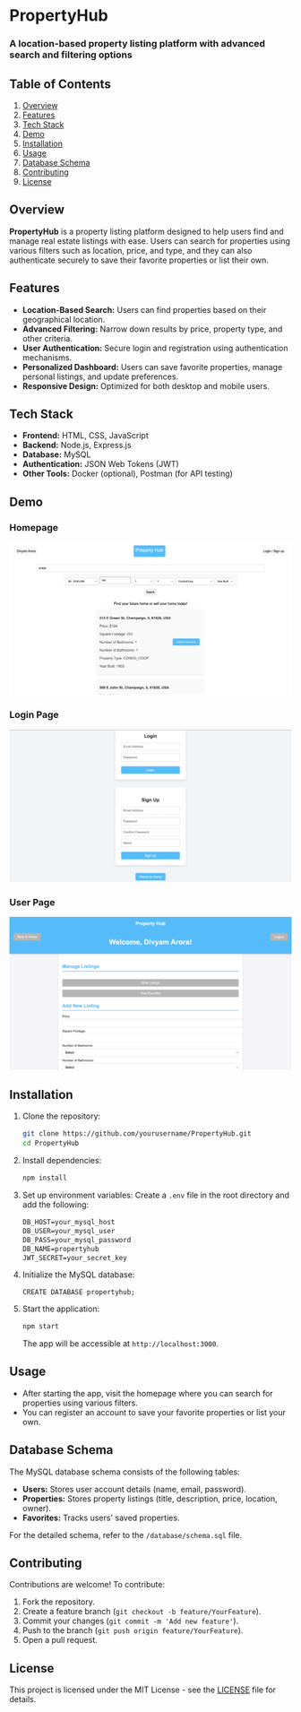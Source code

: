 # PropertyHub

### A location-based property listing platform with advanced search and filtering options

## Table of Contents
1. [Overview](#overview)
2. [Features](#features)
3. [Tech Stack](#tech-stack)
4. [Demo](#demo)
5. [Installation](#installation)
6. [Usage](#usage)
7. [Database Schema](#database-schema)
8. [Contributing](#contributing)
9. [License](#license)

## Overview
**PropertyHub** is a property listing platform designed to help users find and manage real estate listings with ease. Users can search for properties using various filters such as location, price, and type, and they can also authenticate securely to save their favorite properties or list their own.

## Features
- **Location-Based Search:** Users can find properties based on their geographical location.
- **Advanced Filtering:** Narrow down results by price, property type, and other criteria.
- **User Authentication:** Secure login and registration using authentication mechanisms.
- **Personalized Dashboard:** Users can save favorite properties, manage personal listings, and update preferences.
- **Responsive Design:** Optimized for both desktop and mobile users.

## Tech Stack
- **Frontend:** HTML, CSS, JavaScript
- **Backend:** Node.js, Express.js
- **Database:** MySQL
- **Authentication:** JSON Web Tokens (JWT)
- **Other Tools:** Docker (optional), Postman (for API testing)

## Demo

### Homepage
![Homepage Screenshot](docs/home.png)

### Login Page
![Login/ Signup Screenshot](docs/login.png)

### User Page
![Search Screenshot](docs/profile.png)


## Installation

1. Clone the repository:
   ```bash
   git clone https://github.com/yourusername/PropertyHub.git
   cd PropertyHub
   ```
2. Install dependencies:
   ```bash
   npm install
   ```

3. Set up environment variables:
   Create a `.env` file in the root directory and add the following:
   ```
   DB_HOST=your_mysql_host
   DB_USER=your_mysql_user
   DB_PASS=your_mysql_password
   DB_NAME=propertyhub
   JWT_SECRET=your_secret_key
   ```
5. Initialize the MySQL database:
   
   ```
   CREATE DATABASE propertyhub;
   ```

6. Start the application:
   ```bash
   npm start
   ```
   The app will be accessible at `http://localhost:3000`.
## Usage

- After starting the app, visit the homepage where you can search for properties using various filters.
- You can register an account to save your favorite properties or list your own.

## Database Schema
The MySQL database schema consists of the following tables:
- **Users:** Stores user account details (name, email, password).
- **Properties:** Stores property listings (title, description, price, location, owner).
- **Favorites:** Tracks users' saved properties.

For the detailed schema, refer to the `/database/schema.sql` file.

## Contributing
Contributions are welcome! To contribute:

1. Fork the repository.
2. Create a feature branch (`git checkout -b feature/YourFeature`).
3. Commit your changes (`git commit -m 'Add new feature'`).
4. Push to the branch (`git push origin feature/YourFeature`).
5. Open a pull request.

## License
This project is licensed under the MIT License - see the [LICENSE](LICENSE) file for details.


